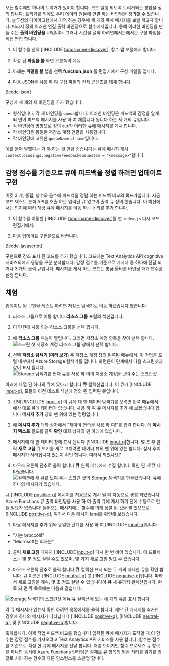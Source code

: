 모든 함수에만 하나의 트리거가 있어야 합니다. 코드 실행 되도록 트리거되는 방법을 정의 합니다. 트리거를 외에도 우리 데이터 원본에 연결 하는 바인딩을 정의할 수 있습니다. 솔루션의 다이어그램에서 기억 하는 경우에 세 개의 큐에 메시지를 보낼 하고자 합니다. 따라서 정의 이러한 연결 출력 바인딩으로 함수에서입니다. 통해 이러한 바인딩을 만들 수는 **출력 바인딩을** UI입니다. 그러나 시간을 절약 하려면에서는에서는 구성 파일을 직접 편집 합니다.

1. 이 함수를 선택 [!INCLUDE [func-name-discover](./func-name-discover.md)], 함수 앱 포털에서 합니다.

1. 확장 된 **파일을 볼** 화면 오른쪽의 메뉴.

1. 아래는 **파일을 볼** 탭을 선택 **function.json** 를 편집기에서 구성 파일을 엽니다.

1. 다음 JSON을 사용 하 여 구성 파일의 전체 콘텐츠를 대체 합니다.

[!code-json[](../code/function.json)]

구성에 세 개의 새 바인딩을 추가 했습니다.

- 형식입니다. 각 새 바인딩을 `queue`합니다. 이러한 바인딩은 피드백의 감정을 알게 되 면이 피드백 메시지를 사용 하 여 채웁니다 됩니다 하는 세 개의 큐입니다.
- 각 바인딩에 방향으로 정의 `out`가 이러한 큐에 메시지를 게시 합니다.
- 각 바인딩은 동일한 저장소 계정 연결을 사용합니다.
- 각 바인딩에 고유한 `queueName` 고 `name`입니다.

예를 들어 말했다는 거 야 하는 것 만큼 쉽습니다는 큐에 메시지 게시 `context.bindings.negativeFeedbackQueueItem = "<message>"`합니다.

## <a name="update-implementation-to-sort-feedback-into-queues-based-on-sentiment-score"></a>감정 점수를 기준으로 큐에 피드백을 정렬 하려면 업데이트 구현

버킷 3 개, 중립, 양수와 음수에 피드백을 정렬 하는 피드백 비교의 목표가입니다. 지금 코드 텍스트 분석 API를 호출 하는 입력된 큐 있고이 출력 큐 정의 했습니다. 이 섹션에서는 인지에 따라 해당 큐에 메시지를 이동 하는 논리를 추가 합니다.

1. 이 함수를 이동할 [!INCLUDE [func-name-discover](./func-name-discover.md)]를 연 `index.js` 다시 코드 편집기에서.

1. 다음 업데이트 구현을으로 바꿉니다.

[!code-javascript[](../code/discover-sentiment+sort.js?highlight=25-48)]

구현으로 강조 표시 된 코드를 추가 했습니다. 코드에는 Text Analytics API cognitive 서비스의에서 응답을 구문 분석합니다. 감정 점수를 기준으로 메시지 중 하나에 전달 되거나 3 개의 출력 큐입니다. 메시지를 게시 하는 코드는 방금 올바른 바인딩 매개 변수를 설정 합니다.

## <a name="try-it-out"></a>체험

업데이트 된 구현을 테스트 하려면 저장소 탐색기로 이동 하겠습니다 했습니다.

1. 리소스 그룹으로 이동 합니다 **리소스 그룹** 포털의 섹션입니다.

1. 이 단원에 사용 되는 리소스 그룹을 선택 합니다.

1. 에 **리소스 그룹** 패널이 열립니다. 그러면 저장소 계정 항목을 찾아 선택 합니다.
    ![스크린 샷 저장소 계정 리소스 그룹 창에서 선택 합니다.](../media/select-storage-account.png)

1. 선택 **저장소 탐색기 (미리 보기)** 주 저장소 계정 창의 왼쪽된 메뉴에서.  이 작업은 포털 내부에서 Azure Storage 탐색기를 엽니다. 화면은이 단계에서 다음 스크린샷과 같이 표시 됩니다.
    ![Storage 탐색기를 현재 큐를 사용 하 여이 저장소 계정을 보여 주는 스크린샷.](../media/storage-explorer-menu-inputq.png)

아래에 나열 된 하나의 큐에 있다고 합니다 **큐** 컬렉션입니다. 이 큐가 [!INCLUDE [input-q](./q-name-input.md)], 모듈의 이전 테스트 섹션에 정의 된 입력된 큐입니다.

1. 선택 [!INCLUDE [input-q](./q-name-input.md)] 이 큐에 대 한 데이터 탐색기를 보려면 왼쪽 메뉴에서. 예상 대로 큐에 데이터가 없습니다. 사용 하 여 큐 메시지를 추가 해 보겠습니다 합니다 **메시지 추가** 창의 맨 위에 있는 명령입니다.

1. 에 **메시지 추가** 대화 상자에서 "재미이 연습을 사용 하 여!"를 입력 합니다. 에 **메시지 텍스트** 필드를 클릭 **확인** 대화 상자의 맨 아래에 있습니다.

1. 메시지에 대 한 데이터 창에 표시 됩니다 [!INCLUDE [input-q](./q-name-input.md)]합니다. 몇 초 후 클릭 **새로 고침** 큐 보기를 새로 고치려면 데이터 뷰의 맨 위에 있는 합니다. 잠시 후이 메시지가 사라집니다 있는지 확인 합니다. 따라서 되었나요?

1. 마우스 오른쪽 단추로 클릭 합니다 **큐** 왼쪽 메뉴에서 수집 합니다. 확인 된 *새* 큐 나타났습니다.
    ![컬렉션에 새 큐를 보여 주는 스크린 샷의 Storage 탐색기를 만들었습니다. 큐에 하나의 메시지가 있습니다.](../media/sa-new-output-q.png)

큐 [!INCLUDE [positive-q](./q-name-positive.md)] 메시지를 처음으로 게시 될 때 자동으로 생성 되었습니다. Azure Functions 큐 출력 바인딩을 사용 하 여 출력 큐에 게시 하기 전에 수동으로 만들 필요가 없습니다! 들어오는 메시지에는 함수에 의해 정렬 된 것을 볼 했으므로 [!INCLUDE [positive-q](./q-name-positive.md)], 여기서 다음 메시지 land를 확인해 보겠습니다.

1. 다음 메시지를 추가 위와 동일한 단계를 사용 하 여 [!INCLUDE [input-q](./q-name-input.md)]입니다.

- "저는 broccoli!"
- "Microsoft는 회사는"

1. 클릭 **새로 고침** 때까지 [!INCLUDE [input-q](./q-name-input.md)] 다시 한 번 비어 있습니다. 이 프로세스는 몇 분 정도 걸릴 수도 있으며, 몇 가지 새로 고침 필요 수 있습니다.

1. 마우스 오른쪽 단추로 클릭 합니다 **큐** 컬렉션 표시 되는 두 개의 자세한 큐를 확인 합니다. 큐 이름은 [!INCLUDE [neutral-q](./q-name-neutral.md)] 고 [!INCLUDE [negative-q](./q-name-negative.md)]입니다. 따라서 새로 고침을 계속, 몇 초 정도 걸릴 수 있습니다이 **큐** 새 큐까지 컬렉션입니다. 완료 되 면 큐 목록에는 다음과 같습니다.

![Storage 탐색기의 스크린샷 메뉴 큐 컬렉션에 있는 네 개의 큐를 표시 합니다.](../media/sa-final-q-list.png)

각 큐 메시지가 있는지 확인 하려면 목록에서를 클릭 합니다. 제안 된 메시지를 추가한 경우에 하나의 메시지가 나타납니다 [!INCLUDE [positive-q](./q-name-positive.md)], [!INCLUDE [neutral-q](./q-name-neutral.md)], 및 [!INCLUDE [negative-q](./q-name-negative.md)]합니다.

축하합니다. 이제 작업 피드백 비교를 했습니다! 입력된 큐에 메시지가 도착할 때,이 함수는 감정 점수를 가져오려고 Text Analytics API 서비스를 사용 합니다. 함수는 점수를 기준으로 적절 한 큐에 메시지를 전달 합니다. 처럼 보이지만 함수 프로세스 큐 항목을 하나만 동시에 Azure Functions 런타임은 실제로 큐 항목의 일괄 처리를 읽기를 병렬로 처리 하는 함수의 다른 인스턴스를 스핀업 합니다.